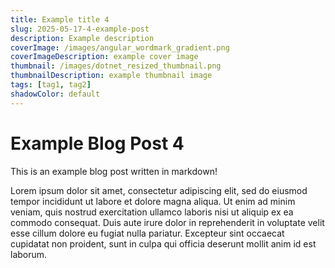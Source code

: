 ```yaml
---
title: Example title 4
slug: 2025-05-17-4-example-post
description: Example description
coverImage: /images/angular_wordmark_gradient.png
coverImageDescription: example cover image
thumbnail: /images/dotnet_resized_thumbnail.png
thumbnailDescription: example thumbnail image
tags: [tag1, tag2]
shadowColor: default
---
```


# Example Blog Post 4

This is an example blog post written in markdown!

Lorem ipsum dolor sit amet, consectetur adipiscing elit, sed do eiusmod tempor incididunt ut labore et dolore magna aliqua. Ut enim ad minim veniam, quis nostrud exercitation ullamco laboris nisi ut aliquip ex ea commodo consequat. Duis aute irure dolor in reprehenderit in voluptate velit esse cillum dolore eu fugiat nulla pariatur. Excepteur sint occaecat cupidatat non proident, sunt in culpa qui officia deserunt mollit anim id est laborum.
